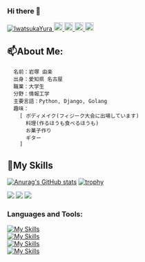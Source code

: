 ### Hi there 👋


<p align="left">
  <a href="https://github.com/IwatsukaYura/IwatsukaYura/">
    <img src="https://komarev.com/ghpvc/?username=IwatsukaYura" alt="IwatsukaYura" />
  </a>
  <a href="https://twitter.com/prog_yura">
    <img height="20" src="https://img.shields.io/twitter/follow/yutkat?label=Twitter&logo=twitter&style=flat" />
  </a>
  <a href="https://github.com/IwatsukaYura">
    <img height="20" src="https://img.shields.io/github/followers/IwatsukaYura?label=follow&logo=github&style=flat" />
  </a>
  <a href="https://qiita.com/iwatsukayura">
    <img height="20" src="https://qiita-badge.apiapi.app/s/iwatsukayura/posts.svg" />
  </a>
  <//qiita.com/iwatsukayura">
    <img height="20" src="https://qiita-badge.apiapi.app/s/iwatsukayura/contributions.svg" />
  </a>
</p>
  
  
##  📫About Me:
  ```
    名前：岩塚 由楽
    出身：愛知県 名古屋
    職業：大学生
    分野：情報工学
    主要言語：Python, Django, Golang
    趣味：
      [ ボディメイク(フィジーク大会に出場しています)
        料理(作るほうも食べるほうも)
        お菓子作り
        ギター
      ]
  ```

## 🔭My Skills 
[![Anurag's GitHub stats](https://github-readme-stats.vercel.app/api?username=IwatsukaYura&count_private=true&hide=stars,contribs&show_icons=true)](https://github.com/iwatsukayura/github-readme-stats)
[![trophy](https://github-profile-trophy.vercel.app/?username=IwatsukaYura&theme=onedark)](https://github.com/IwatsukaYura/github-profile-trophy)

  
![](http://github-profile-summary-cards.vercel.app/api/cards/profile-details?username=IwatsukaYura&theme=nord_bright)
![](http://github-profile-summary-cards.vercel.app/api/cards/most-commit-language?username=IwatsukaYura&theme=nord_bright)
![](http://github-profile-summary-cards.vercel.app/api/cards/stats?username=IwatsukaYura&theme=nord_bright)


  
<h3 align="left">Languages and Tools:</h3>


[![My Skills](https://skillicons.dev/icons?i=js,html,css,bootstrap)](https://skillicons.dev)<br>
[![My Skills](https://skillicons.dev/icons?i=c,django,docker,figma)](https://skillicons.dev)<br>
[![My Skills](https://skillicons.dev/icons?i=git,github,go,mysql)](https://skillicons.dev)<br>
[![My Skills](https://skillicons.dev/icons?i=php,py,swift,vscode)](https://skillicons.dev)
